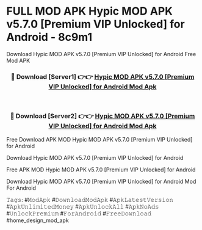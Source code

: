 # FULL MOD APK Hypic MOD APK v5.7.0 [Premium VIP Unlocked] for Android - 8c9m1
Download Hypic MOD APK v5.7.0 [Premium VIP Unlocked] for Android Free Mod APK

<div align="center">
<h3>🔴 Download [Server1] 👉👉 <a href="https://apk-comot.site?title=Hypic_MOD_APK_v5.7.0_[Premium_VIP_Unlocked]_for_Android">Hypic MOD APK v5.7.0 [Premium VIP Unlocked] for Android Mod Apk</a></h3><br>

<h3>🔴 Download [Server2] 👉👉 <a href="https://apk-comot.site?title=Hypic_MOD_APK_v5.7.0_[Premium_VIP_Unlocked]_for_Android">Hypic MOD APK v5.7.0 [Premium VIP Unlocked] for Android Mod Apk</a></h3>
</div>


Free Download APK MOD Hypic MOD APK v5.7.0 [Premium VIP Unlocked] for Android

Download Hypic MOD APK v5.7.0 [Premium VIP Unlocked] for Android 

Free APK MOD Hypic MOD APK v5.7.0 [Premium VIP Unlocked] for Android 

Download Hypic MOD APK v5.7.0 [Premium VIP Unlocked] for Android Mod For Android

𝚃𝚊𝚐𝚜: #𝙼𝚘𝚍𝙰𝚙𝚔 #𝙳𝚘𝚠𝚗𝚕𝚘𝚊𝚍𝙼𝚘𝚍𝙰𝚙𝚔 #𝙰𝚙𝚔𝙻𝚊𝚝𝚎𝚜𝚝𝚅𝚎𝚛𝚜𝚒𝚘𝚗 #𝙰𝚙𝚔𝚄𝚗𝚕𝚒𝚖𝚒𝚝𝚎𝚍𝙼𝚘𝚗𝚎𝚢 #𝙰𝚙𝚔𝚄𝚗𝚕𝚘𝚌𝚔𝙰𝚕𝚕 #𝙰𝚙𝚔𝙽𝚘𝙰𝚍𝚜 #𝚄𝚗𝚕𝚘𝚌𝚔𝙿𝚛𝚎𝚖𝚒𝚞𝚖 #𝙵𝚘𝚛𝙰𝚗𝚍𝚛𝚘𝚒𝚍 #𝙵𝚛𝚎𝚎𝙳𝚘𝚠𝚗𝚕𝚘𝚊𝚍 #home_design_mod_apk